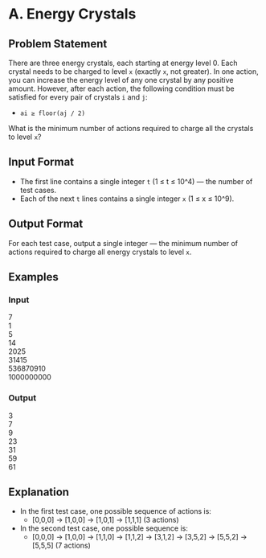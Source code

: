 # A. Energy Crystals

## Problem Statement

There are three energy crystals, each starting at energy level 0. Each crystal needs to be charged to level `x` (exactly `x`, not greater). In one action, you can increase the energy level of any one crystal by any positive amount. However, after each action, the following condition must be satisfied for every pair of crystals `i` and `j`:

- `ai ≥ floor(aj / 2)`

What is the minimum number of actions required to charge all the crystals to level `x`?

## Input Format

- The first line contains a single integer `t` (1 ≤ t ≤ 10^4) — the number of test cases.
- Each of the next `t` lines contains a single integer `x` (1 ≤ x ≤ 10^9).

## Output Format

For each test case, output a single integer — the minimum number of actions required to charge all energy crystals to level `x`.

## Examples

### Input
7  
1  
5  
14  
2025  
31415  
536870910  
1000000000  

### Output
3  
7  
9  
23  
31  
59  
61  

## Explanation

- In the first test case, one possible sequence of actions is:
  - [0,0,0] → [1,0,0] → [1,0,1] → [1,1,1] (3 actions)
- In the second test case, one possible sequence is:
  - [0,0,0] → [1,0,0] → [1,1,0] → [1,1,2] → [3,1,2] → [3,5,2] → [5,5,2] → [5,5,5] (7 actions)
